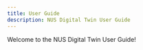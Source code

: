 ```yaml
---
title: User Guide
description: NUS Digital Twin User Guide
---
```


Welcome to the NUS Digital Twin User Guide!
